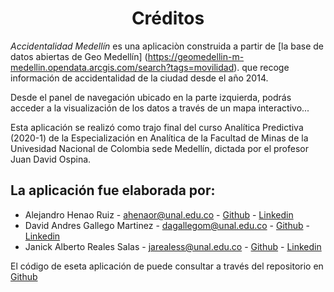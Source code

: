 <center> <h1>Créditos</h1> </center>

<i> Accidentalidad Medellín </i> es una aplicaciòn construida a partir de [la base de datos abiertas de Geo Medellín] (https://geomedellin-m-medellin.opendata.arcgis.com/search?tags=movilidad). que recoge información de accidentalidad de la ciudad desde el año 2014.

Desde el panel de navegación ubicado en la parte izquierda, podrás acceder a la visualización de los datos a través de un mapa interactivo... 

Esta aplicación se realizó como trajo final del curso Analítica Predictiva (2020-1) de la Especialización en Analítica de la Facultad de Minas de la Univesidad Nacional de Colombia sede Medellín, dictada por el profesor Juan David Ospina.

 <h2>La aplicación fue elaborada por:</h2> 

 * Alejandro Henao Ruiz - ahenaor@unal.edu.co - [Github](https://github.com/) - [Linkedin](https://linkedin.com/)
 * David Andres Gallego Martinez - dagallegom@unal.edu.co - [Github](https://github.com/) - [Linkedin](https://linkedin.com/)
 * Janick Alberto Reales Salas - jarealess@unal.edu.co - [Github](https://github.com/) - [Linkedin](https://linkedin.com/)


El código de eseta aplicación de puede consultar a través del repositorio en [Github](https://github.com/) 




